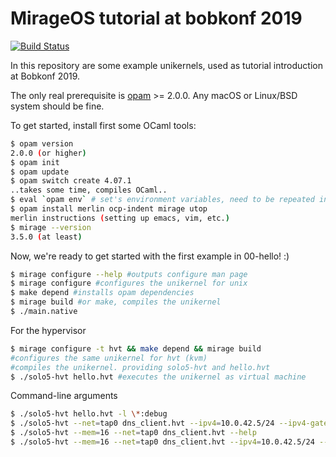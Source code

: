# MirageOS tutorial at bobkonf 2019

[![Build Status](https://travis-ci.org/hannesm/mirageos-bobkonf2019-tutorial.svg?branch=master)](https://travis-ci.org/hannesm/mirageos-bobkonf2019-tutorial)

In this repository are some example unikernels, used as tutorial introduction
at Bobkonf 2019.

The only real prerequisite is [opam](https://opam.ocaml.org) >= 2.0.0. Any macOS
or Linux/BSD system should be fine.

To get started, install first some OCaml tools:

```bash
$ opam version
2.0.0 (or higher)
$ opam init
$ opam update
$ opam switch create 4.07.1
..takes some time, compiles OCaml..
$ eval `opam env` # set's environment variables, need to be repeated in every new shell (.shrc is your friend)!
$ opam install merlin ocp-indent mirage utop
merlin instructions (setting up emacs, vim, etc.)
$ mirage --version
3.5.0 (at least)
```

Now, we're ready to get started with the first example in 00-hello! :)

```bash
$ mirage configure --help #outputs configure man page
$ mirage configure #configures the unikernel for unix
$ make depend #installs opam dependencies
$ mirage build #or make, compiles the unikernel
$ ./main.native
```

For the hypervisor

```bash
$ mirage configure -t hvt && make depend && mirage build
#configures the same unikernel for hvt (kvm)
#compiles the unikernel. providing solo5-hvt and hello.hvt
$ ./solo5-hvt hello.hvt #executes the unikernel as virtual machine
```

Command-line arguments

```bash
$ ./solo5-hvt hello.hvt -l \*:debug
$ ./solo5-hvt --net=tap0 dns_client.hvt --ipv4=10.0.42.5/24 --ipv4-gateway=10.0.42.1 -l debug
$ ./solo5-hvt --mem=16 --net=tap0 dns_client.hvt --help
$ ./solo5-hvt --mem=16 --net=tap0 dns_client.hvt --ipv4=10.0.42.5/24 --ipv4-gateway=10.0.42.1 --hostname=example.com
```
